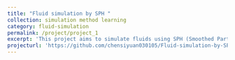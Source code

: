 ```yaml
---
title: "Fluid simulation by SPH "
collection: simulation method learning
category: fluid-simulation
permalink: /project/project_1
excerpt: 'This project aims to simulate fluids using SPH (Smoothed Particle Hydrodynamics).'
projecturl: 'https://github.com/chensiyuan030105/Fluid-simulation-by-SPH.git'
---
```

